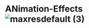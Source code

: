 # ANimation-Effects![maxresdefault (3)](https://user-images.githubusercontent.com/75574310/192731700-bf301af9-40b2-4883-a1bf-1d1c80c37fa3.jpg)
